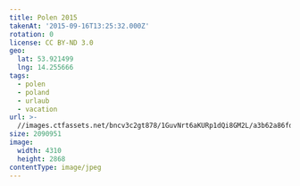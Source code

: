 ```yaml
---
title: Polen 2015
takenAt: '2015-09-16T13:25:32.000Z'
rotation: 0
license: CC BY-ND 3.0
geo:
  lat: 53.921499
  lng: 14.255666
tags:
  - polen
  - poland
  - urlaub
  - vacation
url: >-
  //images.ctfassets.net/bncv3c2gt878/1GuvNrt6aKURp1dQi8GM2L/a3b62a86fde0d823efc5edc57a16b0ff/polen-2015_25325058004_o
size: 2090951
image:
  width: 4310
  height: 2868
contentType: image/jpeg
---
```


